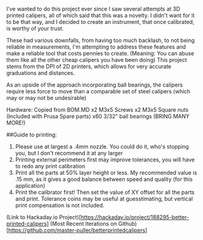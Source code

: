 I've wanted to do this project ever since I saw several attempts at 3D printed calipers, all of which said that this was a novelty. I didn't want for it to be that way, and I decided to create an instrument, that once calibrated, is worthy of your trust. 

These had various downfalls, from having too much backlash, to not being reliable in measurements, I'm attempting to address these features and make a reliable tool that costs pennies to create. (Meaning: You can abuse them like all the other cheap calipers you have been doing) This project stems from the DPI of 2D printers, which allows for very accurate graduations and distances.

As an upside of the approach incorporating ball bearings, the calipers require less force to move than a comparable set of steel calipers (which may or may not be undesirable)

Hardware: Copied from BOM.MD
x2 M3x5 Screws
x2 M3x5 Square nuts (Included with Prusa Spare parts)
x60 3/32" ball bearings (BRING MANY MORE!)


##Guide to printing:

1. Please use at largest a .4mm nozzle. You could do it, who's stopping you, but I don't recommend it at any larger
2. Printing external perimeters first may improve tolerances, you will have to redo any print calibration
3. Print all the parts at 50% layer height or less. My recommended value is .15 mm, as it gives a good balance between speed and quality (for this application)
4. Print the calibrator first! Then set the value of XY offset for all the parts and print. Tolerance coins may be useful at guesstimating, but vertical print compensation is not included.

(Link to Hackaday.io Project)[https://hackaday.io/project/188295-better-printed-calipers]
(Most Recent Iterations on Github)[https://github.com/master-puller/betterprintedcalipers]